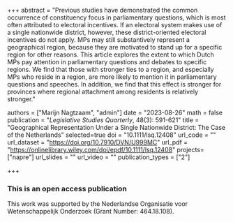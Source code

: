 +++
abstract = "Previous studies have demonstrated the common occurrence of constituency focus in parliamentary questions, which is most often attributed to electoral incentives. If an electoral system makes use of a single nationwide district, however, these district-oriented electoral incentives do not apply. MPs may still substantively represent a geographical region, because they are motivated to stand up for a specific region for other reasons. This article explores the extent to which Dutch MPs pay attention in parliamentary questions and debates to specific regions. We find that those with stronger ties to a region, and especially MPs who reside in a region, are more likely to mention it in parliamentary questions and speeches. In addition, we find that this effect is stronger for provinces where regional attachment among residents is relatively stronger."

authors = ["Marijn Nagtzaam", "admin"]
date = "2023-08-26"
math = false
publication = "*Legislative Studies Quarterly*, 48(3): 591-621"
title = "Geographical Representation Under a Single Nationwide District: The Case of the Netherlands"
selected=true
doi = "10.1111/lsq.12408"
url_code = ""
url_dataset = "https://doi.org/10.7910/DVN/U999MC"
url_pdf = "https://onlinelibrary.wiley.com/doi/epdf/10.1111/lsq.12408"
projects= ["napre"]
url_slides = ""
url_video = ""
publication_types = ["2"]

+++

### This is an open access publication <i class="ai ai-open-access"></i> <i class="fab fa-creative-commons"></i> <i class="fab fa-creative-commons-by"></i>

This work was supported by the Nederlandse Organisatie voor Wetenschappelijk Onderzoek (Grant Number: 464.18.108).
